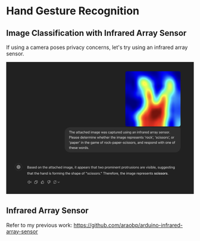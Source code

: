 # Hand Gesture Recognition

## Image Classification with Infrared Array Sensor

If using a camera poses privacy concerns, let's try using an infrared array sensor.

<img src="./docs/infrared_array_sensor_with_chatgpt.jpg" width=600>

## Infrared Array Sensor

Refer to my previous work: https://github.com/araobp/arduino-infrared-array-sensor
